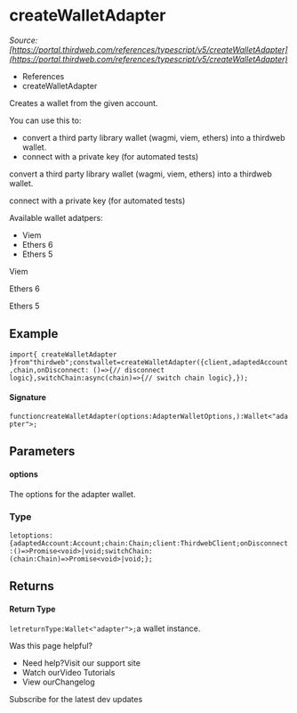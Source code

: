 # createWalletAdapter

*Source: [https://portal.thirdweb.com/references/typescript/v5/createWalletAdapter](https://portal.thirdweb.com/references/typescript/v5/createWalletAdapter)*

* References
* createWalletAdapter

Creates a wallet from the given account.

You can use this to:

* convert a third party library wallet (wagmi, viem, ethers) into a thirdweb wallet.
* connect with a private key (for automated tests)

convert a third party library wallet (wagmi, viem, ethers) into a thirdweb wallet.

connect with a private key (for automated tests)

Available wallet adatpers:

* Viem
* Ethers 6
* Ethers 5

Viem

Ethers 6

Ethers 5

## Example

`import{ createWalletAdapter }from"thirdweb";constwallet=createWalletAdapter({client,adaptedAccount,chain,onDisconnect: ()=>{// disconnect logic},switchChain:async(chain)=>{// switch chain logic},});`
#### Signature

`functioncreateWalletAdapter(options:AdapterWalletOptions,):Wallet<"adapter">;`
## Parameters

#### options

The options for the adapter wallet.

### Type

`letoptions:{adaptedAccount:Account;chain:Chain;client:ThirdwebClient;onDisconnect:()=>Promise<void>|void;switchChain:(chain:Chain)=>Promise<void>|void;};`
## Returns

#### Return Type

`letreturnType:Wallet<"adapter">;`a wallet instance.

Was this page helpful?

* Need help?Visit our support site
* Watch ourVideo Tutorials
* View ourChangelog

Subscribe for the latest dev updates

